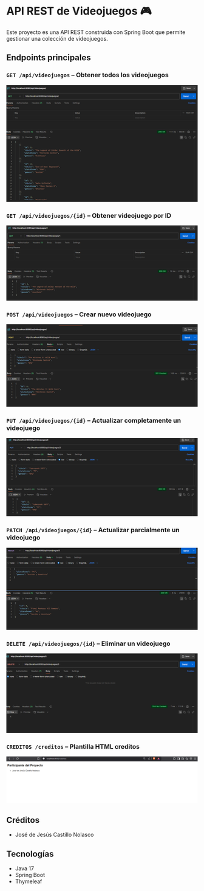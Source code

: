 # API REST de Videojuegos 🎮

Este proyecto es una API REST construida con Spring Boot que permite gestionar una colección de videojuegos.

## Endpoints principales

### `GET /api/videojuegos` – Obtener todos los videojuegos
![GET all](img/get-all.png)

### `GET /api/videojuegos/{id}` – Obtener videojuego por ID
![GET by ID](img/get-by-id.png)

### `POST /api/videojuegos` – Crear nuevo videojuego
![POST](img/post.png)

### `PUT /api/videojuegos/{id}` – Actualizar completamente un videojuego
![PUT](img/put.png)

### `PATCH /api/videojuegos/{id}` – Actualizar parcialmente un videojuego
![PATCH](img/patch.png)

### `DELETE /api/videojuegos/{id}` – Eliminar un videojuego
![DELETE](img/delete.png)

### `CREDITOS /creditos` – Plantilla HTML creditos
![CREDITOS](img/creditos.png)

## Créditos

- José de Jesús Castillo Nolasco

## Tecnologías

- Java 17
- Spring Boot
- Thymeleaf
